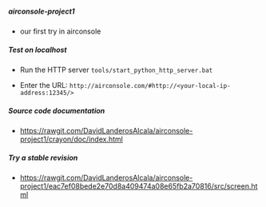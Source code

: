 ##### airconsole-project1
 + our first try in airconsole


##### Test on localhost
- Run the HTTP server
``tools/start_python_http_server.bat ``

- Enter the URL:
`` http://airconsole.com/#http://<your-local-ip-address:12345/> ``

##### Source code documentation
- https://rawgit.com/DavidLanderosAlcala/airconsole-project1/crayon/doc/index.html

##### Try a stable revision
- https://rawgit.com/DavidLanderosAlcala/airconsole-project1/eac7ef08bede2e70d8a409474a08e65fb2a70816/src/screen.html
